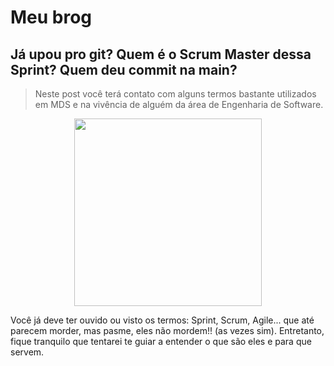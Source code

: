 # Meu brog

## Já upou pro git? Quem é o Scrum Master dessa Sprint? Quem deu commit na main?
> Neste post você terá contato com alguns termos bastante utilizados em MDS e na vivência de alguém da área de Engenharia de Software.

<p align="center">
  <img src="https://img.youtube.com/vi/q3JJiLjgmDs/hqdefault.jpg"  width="300"/>
</p>

Você já deve ter ouvido ou visto os termos: Sprint, Scrum, Agile... que até parecem morder, mas pasme, eles não mordem!! (as vezes sim). Entretanto, fique tranquilo que tentarei te guiar a entender o que são eles e para que servem.


